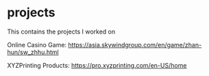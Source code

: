 # projects
This contains the projects I worked on

Online Casino Game: https://asia.skywindgroup.com/en/game/zhan-hun/sw_zhhu.html

XYZPrinting Products: https://pro.xyzprinting.com/en-US/home
